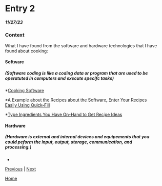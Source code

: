 # Entry 2
##### 11/27/23
### Context

What I have found from the software and hardware technologies that I have found about cooking: 

#### Software  
##### (Software coding is like a coding data or program that are used to be operatuted in computers and execute specifc tasks)

*[Cooking Software](https://www.dvo.com/cooking-software.html)  

*[A Example about the Recipes about the Software, Enter Your Recipes Easily Using Quick-Fill](https://www.dvo.com/organizing-recipes.php)  

*[Type Ingredients You Have On-Hand to Get Recipe Ideas](https://www.dvo.com/recipes-on-hand.php)  

#### Hardware  
##### (Hardware is external and internal devices and equipements that you could peform the input, output, storage, communication, and processing.) 

*


[Previous](entry01.md) | [Next](entry03.md)

[Home](../README.md)
